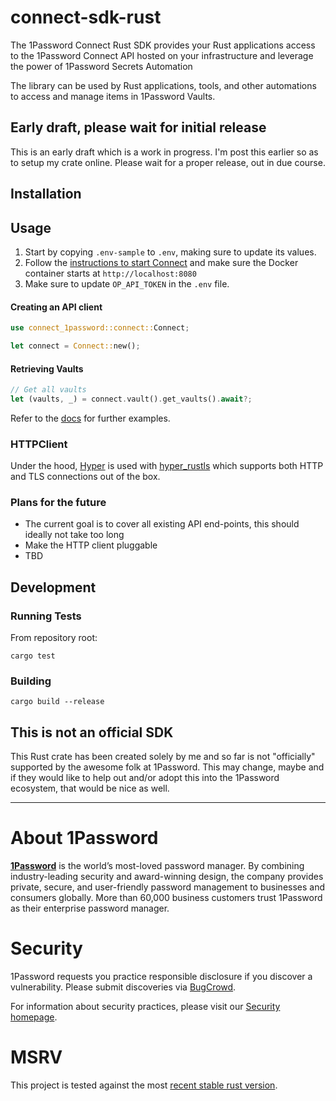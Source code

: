 # connect-sdk-rust

The 1Password Connect Rust SDK provides your Rust applications access to the 1Password Connect API hosted on your infrastructure and leverage the power of 1Password Secrets Automation

The library can be used by Rust applications, tools, and other automations to access and manage items in 1Password Vaults.

## Early draft, please wait for initial release

This is an early draft which is a work in progress.  I'm post this earlier so as to setup my crate
online.  Please wait for a proper release, out in due course.

## Installation

## Usage

1. Start by copying `.env-sample` to `.env`, making sure to update its values.
2. Follow the [instructions to start
   Connect](https://github.com/1Password/connect) and make sure the Docker
   container starts at `http://localhost:8080`
3. Make sure to update `OP_API_TOKEN` in the `.env` file.

#### Creating an API client

```rust
use connect_1password::connect::Connect;

let connect = Connect::new();
```

#### Retrieving Vaults

```rust
// Get all vaults
let (vaults, _) = connect.vault().get_vaults().await?;
```

Refer to the [docs](https://docs.rs/connect-1password/0.1.0/connect_1password/) for further examples.

### HTTPClient

Under the hood, [Hyper](https://hyper.rs/) is used with [hyper_rustls](https://docs.rs/hyper-rustls/latest/hyper_rustls/) which supports both HTTP and TLS connections out of the box.

### Plans for the future

- The current goal is to cover all existing API end-points, this should ideally not take too long
- Make the HTTP client pluggable
- TBD

## Development

### Running Tests

From repository root:

```shell script
cargo test
```

### Building

```shell script
cargo build --release
```

## This is not an official SDK

This Rust crate has been created solely by me and so far is not "officially" supported by the
awesome folk at 1Password.  This may change, maybe and if they would like to help out and/or adopt
this into the 1Password ecosystem, that would be nice as well.

---

# About 1Password

**[1Password](https://1password.com/)** is the world’s most-loved password manager. By combining industry-leading security and award-winning design, the company provides private, secure, and user-friendly password management to businesses and consumers globally. More than 60,000 business customers trust 1Password as their enterprise password manager.

# Security

1Password requests you practice responsible disclosure if you discover a vulnerability. Please submit discoveries via [BugCrowd](https://bugcrowd.com/agilebits).

For information about security practices, please visit our [Security homepage](https://1password.com/security/).

# MSRV

This project is tested against the most [recent stable rust version](https://gist.github.com/alexheretic/d1e98d8433b602e57f5d0a9637927e0c).
